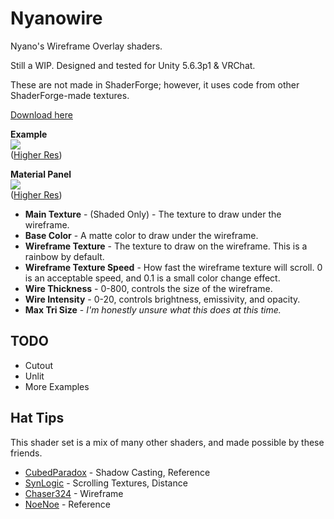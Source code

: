 # Nyanowire
Nyano's Wireframe Overlay shaders. 

Still a WIP. Designed and tested for Unity 5.6.3p1 & VRChat.

These are not made in ShaderForge; however, it uses code from other ShaderForge-made textures.

[Download here](https://github.com/kayteh/nyanowire/releases/download/v0.1.1/nyanowire-v0.1.1.unitypackage)

**Example**  
<a href="https://gfycat.com/WeirdGlaringHake" target="_blank"><img src="https://thumbs.gfycat.com/WeirdGlaringHake-size_restricted.gif" /></a>  
([Higher Res](https://gfycat.com/WeirdGlaringHake))

**Material Panel**  
<a href="https://i.imgur.com/EP1mx8T.png" target="_blank"><img src="https://i.imgur.com/EP1mx8T.png" /></a>  
([Higher Res](https://i.imgur.com/EP1mx8T.png))

- **Main Texture** - (Shaded Only) - The texture to draw under the wireframe.
- **Base Color** - A matte color to draw under the wireframe.
- **Wireframe Texture** - The texture to draw on the wireframe. This is a rainbow by default.
- **Wireframe Texture Speed** - How fast the wireframe texture will scroll. 0 is an acceptable speed, and 0.1 is a small color change effect.
- **Wire Thickness** - 0-800, controls the size of the wireframe.
- **Wire Intensity** - 0-20, controls brightness, emissivity, and opacity.
- **Max Tri Size** - *I'm honestly unsure what this does at this time.*

## TODO

- Cutout
- Unlit
- More Examples

## Hat Tips

This shader set is a mix of many other shaders, and made possible by these friends.

- [CubedParadox](https://github.com/cubedparadox/Cubeds-Unity-Shaders) - Shadow Casting, Reference
- [SynLogic](https://github.com/synlogic/Syns-Unity-Shaders) - Scrolling Textures, Distance
- [Chaser324](https://github.com/Chaser324/unity-wireframe) - Wireframe
- [NoeNoe](https://vrcat.club/threads/updated-2-2-18-noenoe-overlay-shaders.157/) - Reference
